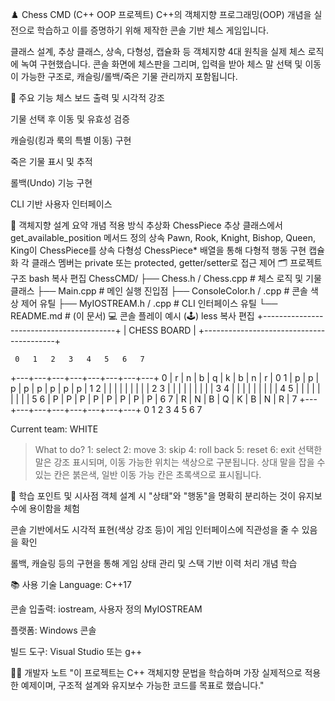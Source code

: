 ♟️ Chess CMD (C++ OOP 프로젝트)
C++의 객체지향 프로그래밍(OOP) 개념을 실전으로 학습하고 이를 증명하기 위해 제작한 콘솔 기반 체스 게임입니다.

클래스 설계, 추상 클래스, 상속, 다형성, 캡슐화 등 객체지향 4대 원칙을 실제 체스 로직에 녹여 구현했습니다. 콘솔 화면에 체스판을 그리며, 입력을 받아 체스 말 선택 및 이동이 가능한 구조로, 캐슬링/롤백/죽은 기물 관리까지 포함됩니다.

🔧 주요 기능
체스 보드 출력 및 시각적 강조

기물 선택 후 이동 및 유효성 검증

캐슬링(킹과 룩의 특별 이동) 구현

죽은 기물 표시 및 추적

롤백(Undo) 기능 구현

CLI 기반 사용자 인터페이스

🧠 객체지향 설계 요약
개념	적용 방식
추상화	ChessPiece 추상 클래스에서 get_available_position 메서드 정의
상속	Pawn, Rook, Knight, Bishop, Queen, King이 ChessPiece를 상속
다형성	ChessPiece* 배열을 통해 다형적 행동 구현
캡슐화	각 클래스 멤버는 private 또는 protected, getter/setter로 접근 제어
🗂️ 프로젝트 구조
bash
복사
편집
ChessCMD/
├── Chess.h / Chess.cpp          # 체스 로직 및 기물 클래스
├── Main.cpp                     # 메인 실행 진입점
├── ConsoleColor.h / .cpp        # 콘솔 색상 제어 유틸
├── MyIOSTREAM.h / .cpp          # CLI 인터페이스 유틸
└── README.md                    # (이 문서)
💻 콘솔 플레이 예시 (🕹️)
less
복사
편집
   +-----------------------------------------+
   |               CHESS BOARD               |
   +-----------------------------------------+

     0   1   2   3   4   5   6   7 
   +---+---+---+---+---+---+---+---+
 0 | r | n | b | q | k | b | n | r | 0
 1 | p | p | p | p | p | p | p | p | 1
 2 |   |   |   |   |   |   |   |   | 2
 3 |   |   |   |   |   |   |   |   | 3
 4 |   |   |   |   |   |   |   |   | 4
 5 |   |   |   |   |   |   |   |   | 5
 6 | P | P | P | P | P | P | P | P | 6
 7 | R | N | B | Q | K | B | N | R | 7
   +---+---+---+---+---+---+---+---+
     0   1   2   3   4   5   6   7 

Current team: WHITE

> What to do?
1: select
2: move
3: skip
4: roll back
5: reset
6: exit
선택한 말은 강조 표시되며, 이동 가능한 위치는 색상으로 구분됩니다.
상대 말을 잡을 수 있는 칸은 붉은색, 일반 이동 가능 칸은 초록색으로 표시됩니다.

🧪 학습 포인트 및 시사점
객체 설계 시 "상태"와 "행동"을 명확히 분리하는 것이 유지보수에 용이함을 체험

콘솔 기반에서도 시각적 표현(색상 강조 등)이 게임 인터페이스에 직관성을 줄 수 있음을 확인

롤백, 캐슬링 등의 구현을 통해 게임 상태 관리 및 스택 기반 이력 처리 개념 학습

📚 사용 기술
Language: C++17

콘솔 입출력: iostream, 사용자 정의 MyIOSTREAM

플랫폼: Windows 콘솔

빌드 도구: Visual Studio 또는 g++

🧑‍💻 개발자 노트
"이 프로젝트는 C++ 객체지향 문법을 학습하며 가장 실제적으로 적용한 예제이며, 구조적 설계와 유지보수 가능한 코드를 목표로 했습니다."
